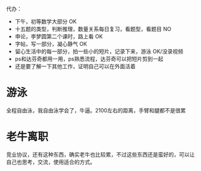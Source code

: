 代办：
+ 下午，初等数学大部分 OK
+ 十五题的类型，判断推理，数量关系每日复习，看题型，看题目 NO
+ 申论，李梦圆第二个课时，路上看   OK
+ 字帖，写一部分，凝心静气  OK
+ 留心生活中的每一部分，拍一些小的短片，记录下来，游泳  OK/没录视频
+ ps和达芬奇都用一用，ps熟悉流程，达芬奇可以把短片剪到一起  
+ 还是要了解一下其他工作，证明自己可以在外面活着

# 游泳
全程自由泳，我自由泳学会了，牛逼。2100左右的距离，手臂和腿都不是很累

# 老牛离职
竞业协议，还有这种东西，确实老牛也比较累，不过这些东西还是蛮好的，可以让自己也思考，交流，使用适合的方式。